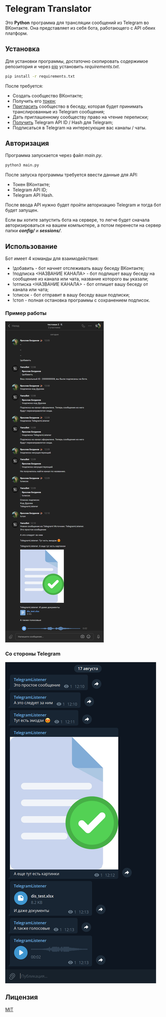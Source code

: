 # Telegram Translator

Это **Python** программа для трансляции сообщений из Telegram во ВКонтакте. Она представляет из себя бота, работающего с API обеих платформ.

## Установка

Для установки программы, достаточно скопировать содержимое репозитория и через [pip](https://pip.pypa.io/en/stable/) установить *requirements.txt*.

```bash
pip install -r requirements.txt
```
После требуется:
- Создать сообщество ВКонтакте;
- Получить его [токен](https://dev.vk.com/api/access-token/getting-started#%D0%9A%D0%BB%D1%8E%D1%87%20%D0%B4%D0%BE%D1%81%D1%82%D1%83%D0%BF%D0%B0%20%D1%81%D0%BE%D0%BE%D0%B1%D1%89%D0%B5%D1%81%D1%82%D0%B2%D0%B0);
- [Пригласить](https://vk.com/@articles_vk-vk) сообщество в беседу, которая будет принимать транслированные из Telegram сообщения;
- Дать приглашенному сообществу право на чтение переписки; 
- [Получить](https://teletype.in/@lavhost/telegram-api) Telegram API ID / Hash для Telegram;
- Подписаться в Telegram на интересующие вас каналы / чаты.


## Авторизация

Программа запускается через файл *main.py*.
```bash
python3 main.py
```
После запуска программы требуется ввести данные для API:
- Токен ВКонтакте;
- Telegram API ID;
- Telegram API Hash.

После ввода API нужно будет пройти авторизацию Telegram и тогда бот будет запущен.

Если вы хотите запустить бота на сервере, то легче будет сначала авторизироваться на вашем компьютере, а потом перенести на сервер папки ***config/*** и ***sessions/***.
## Использование

Бот имеет 4 команды для взаимодействия:
- !добавить - бот начнет отслеживать вашу беседу ВКонтакте;
- !подписка <НАЗВАНИЕ КАНАЛА> - бот подпишет вашу беседу на сообщение из канала или чата, название которого вы указали;
- !отписка <НАЗВАНИЕ КАНАЛА> - бот отпишет вашу беседу от канала или чата;
- !список - бот отправит в вашу беседу ваши подписки;
- !стоп - полная остановка программы с сохранением подписок.

### Пример работы

![Пример](https://raw.githubusercontent.com/Y4r0z/TelegramTranslator/main/example/vk.png)

### Со стороны Telegram

![Пример](https://raw.githubusercontent.com/Y4r0z/TelegramTranslator/main/example/telegram.png)

## Лицензия
[MIT](https://choosealicense.com/licenses/mit/)